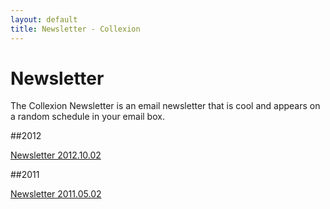 ```yaml
---
layout: default
title: Newsletter - Collexion
---
```


# Newsletter

The Collexion Newsletter is an email newsletter that is cool and appears on a random schedule in your email box.

##2012


[Newsletter 2012.10.02](newsletter_2012.10.02)

##2011


[Newsletter 2011.05.02](newsletter_2011.05.02)